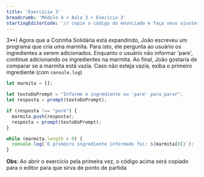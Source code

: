 ```yaml
---
title: 'Exercício 3'
breadcrumb: 'Módulo 4 > Aula 3 > Execício 3'
startingEditorCode: '// copie o código do enunciado e faça seus ajustes'
---
```


3••) Agora que a Cozinha Solidária está expandindo, João escreveu um programa que cria uma marmita. Para isto, ele pergunta ao usuário os ingredientes a serem adicionados. Enquanto o usuário não informar 'pare', continue adicionando os ingredientes na marmita. Ao final, João gostaria de comparar se a marmita está vazia. Caso não esteja vazia, exiba o primeiro ingrediente (com `console.log`)

```js
let marmita = [];

let textoDoPrompt = "Informe o ingrediente ou 'pare' para parar";
let resposta = prompt(textoDoPrompt);

if (resposta !== "pare") {
  marmita.push(resposta);
  resposta = prompt(textoDoPrompt);
}

while (marmita.length > 0) {
  console.log(`O primeiro ingrediente informado foi: ${marmita[0]}`);
}
```

**Obs**: Ao abrir o exercício pela primeira vez, o código acima será copiado para o editor para que sirva de ponto de partida
